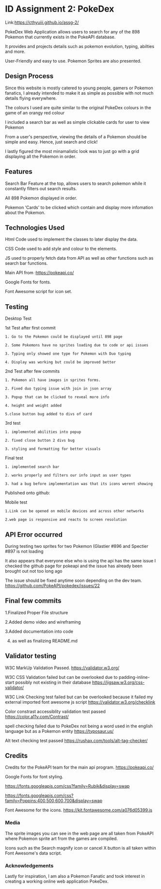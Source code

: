 # ID Assignment 2: PokeDex

Link:https://cthyuiii.github.io/assg-2/

PokeDex Web Application allows users to search for any of the 898 Pokemon that currently exists in the PokeAPI database.

It provides and projects details such as pokemon evolution, typing, abilties and more.

User-Friendly and easy to use. Pokemon Sprites are also presented.
 
## Design Process
 
Since this website is mostly catered to young people, gamers or Pokemon fanatics, I already intended to make it as simple as possible with not much
details flying everywhere.

The colours I used are quite similar to the original PokeDex colours in the game of an orangy red colour

I included a search bar as well as simple clickable cards for user to view Pokemon

From a user's perspective, viewing the details of a Pokemon should be simple and easy. Hence, just search and click!

I lastly figured the most minamalistic look was to just go with a grid displaying all the Pokemon in order.

## Features

Search Bar Feature at the top, allows users to search pokemon while it constantly filters out search results.

All 898 Pokemon displayed in order.

Pokemon 'Cards' to be clicked which contain and display more infomation about the Pokemon.
 
## Technologies Used

Html Code used to implement the classes to later display the data.

CSS Code used to add style and colour to the elements.

JS used to properly fetch data from API as well as other functions such as search bar functions.

Main API from :https://pokeapi.co/ 

Google Fonts for fonts.

Font Awesome script for icon set.

## Testing

Desktop Test

1st Test after first commit

    1. Go to the Pokemon could be displayed until 898 page
   
    2. Some Pokemons have no sprites loading due to code or api issues
    
    3. Typing only showed one type for Pokemon with Duo typing
    
    4. Display was working but could be improved better
    
2nd Test after few commits

    
    1. Pokemon all have images in sprites forms.
    
    2. Fixed duo typing issue with join in json array
    
    3. Popup that can be clicked to reveal more info
    
    4. height and weight added
    
    5.close button bug added to divs of card

3rd test 

    
    1. implemented abilities into popup
    
    2. fixed close button 2 divs bug
    
    3. styling and formatting for better visuals

Final test

    1. implemented search bar
    
    2. works properly and filters our info input as user types
    
    3. had a bug before implementation was that its icons werent showing

Published onto github:

Mobile test

    
    1.Link can be opened on mobile devices and across other networks
    
    2.web page is responsive and reacts to screen resolution
    
## API Error occurred

During testing two sprites for two Pokemon (Glastier #896 and Spectier #897 is not loading

It also appears that everyone else who is using the api has the same issue I checked the github page for pokeapi and the issue has already been brought out not too long ago 

The issue should be fixed anytime soon depending on the dev team. https://github.com/PokeAPI/pokedex/issues/22

    
## Final few commits
  
  1.Finalized Proper File structure
  
  2.Added demo video and wireframing
  
  3.Added documentation into code 
  
  4. as well as finalizing README.md

## Validator testing

W3C MarkUp Validation Passed. https://validator.w3.org/

W3C CSS Validation failed but can be overlooked due to padding-inline-start possibly not existing in their database https://jigsaw.w3.org/css-validator/

W3C Link Checking test failed but can be overlooked because it failed my external imported font awesome js script https://validator.w3.org/checklink

Color constrast accessiblity validation test passed https://color.a11y.com/Contrast/

spell checking failed due to PokeDex not being a word used in the english language but as a Pokemon entity https://typosaur.us/

Alt text checking test passed https://rushax.com/tools/alt-tag-checker/

## Credits

Credits for the PokeAPI team for the main api program. https://pokeapi.co/

Google Fonts for font styling. 

https://fonts.googleapis.com/css?family=Rubik&display=swap 

https://fonts.googleapis.com/css?family=Poppins:400,500,600,700&display=swap

Font Awesome for the icons. https://kit.fontawesome.com/a076d05399.js  

### Media

The sprite images you can see in the web page are all taken from PokeAPI where Pokemon sprite art from the games are compiled.

Icons such as the Search magnify icon or cancel X button is all taken within Font Awesome's data script.

### Acknowledgements

Lastly for inspiration, I am also a Pokemon Fanatic and took interest in creating a working online web application PokeDex.
